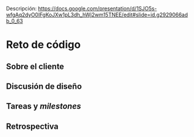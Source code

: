 Descripción: https://docs.google.com/presentation/d/1SJO5s-wfgAq2dyO0IFgKoJXw1pL3dh_hWj2wm15TNEE/edit#slide=id.g2929066adb_0_63

# Reto de código

## Sobre el cliente

## Discusión de diseño

## Tareas y *milestones*

## Retrospectiva


